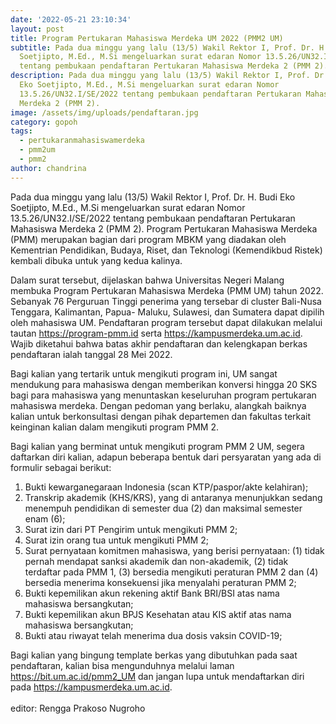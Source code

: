 ```yaml
---
date: '2022-05-21 23:10:34'
layout: post
title: Program Pertukaran Mahasiswa Merdeka UM 2022 (PMM2 UM)
subtitle: Pada dua minggu yang lalu (13/5) Wakil Rektor I, Prof. Dr. H. Budi Eko
  Soetjipto, M.Ed., M.Si mengeluarkan surat edaran Nomor 13.5.26/UN32.I/SE/2022
  tentang pembukaan pendaftaran Pertukaran Mahasiswa Merdeka 2 (PMM 2).
description: Pada dua minggu yang lalu (13/5) Wakil Rektor I, Prof. Dr. H. Budi
  Eko Soetjipto, M.Ed., M.Si mengeluarkan surat edaran Nomor
  13.5.26/UN32.I/SE/2022 tentang pembukaan pendaftaran Pertukaran Mahasiswa
  Merdeka 2 (PMM 2).
image: /assets/img/uploads/pendaftaran.jpg
category: gopoh
tags:
  - pertukaranmahasiswamerdeka
  - pmm2um
  - pmm2
author: chandrina
---
```


Pada dua minggu yang lalu (13/5) Wakil Rektor I, Prof. Dr. H. Budi Eko Soetjipto, M.Ed., M.Si mengeluarkan surat edaran Nomor 13.5.26/UN32.I/SE/2022 tentang pembukaan pendaftaran Pertukaran Mahasiswa Merdeka 2 (PMM 2). Program Pertukaran Mahasiswa Merdeka (PMM) merupakan bagian dari program MBKM yang diadakan oleh Kementrian Pendidikan, Budaya, Riset, dan Teknologi (Kemendikbud Ristek) kembali dibuka untuk yang kedua kalinya.

Dalam surat tersebut, dijelaskan bahwa Universitas Negeri Malang membuka Program Pertukaran Mahasiswa Merdeka (PMM UM) tahun 2022. Sebanyak 76 Perguruan Tinggi penerima yang tersebar di cluster Bali-Nusa Tenggara, Kalimantan, Papua- Maluku, Sulawesi, dan Sumatera dapat dipilih oleh mahasiswa UM. Pendaftaran program tersebut dapat dilakukan melalui tautan <https://program-pmm.id> serta <https://kampusmerdeka.um.ac.id>. Wajib diketahui bahwa batas akhir pendaftaran dan kelengkapan berkas pendaftaran ialah tanggal 28 Mei 2022.

Bagi kalian yang tertarik untuk mengikuti program ini, UM sangat mendukung para mahasiswa dengan memberikan konversi hingga 20 SKS bagi para mahasiswa yang menuntaskan keseluruhan program pertukaran mahasiswa merdeka. Dengan pedoman yang berlaku, alangkah baiknya kalian untuk berkonsultasi dengan pihak departemen dan fakultas terkait keinginan kalian dalam mengikuti program PMM 2.

Bagi kalian yang berminat untuk mengikuti program PMM 2 UM, segera daftarkan diri kalian, adapun beberapa bentuk dari persyaratan yang ada di formulir sebagai berikut:

1. Bukti kewarganegaraan Indonesia (scan KTP/paspor/akte kelahiran);
2. Transkrip akademik (KHS/KRS), yang di antaranya menunjukkan sedang menempuh pendidikan di semester dua (2) dan maksimal semester enam (6);
3. Surat izin dari PT Pengirim untuk mengikuti PMM 2;
4. Surat izin orang tua untuk mengikuti PMM 2;
5. Surat pernyataan komitmen mahasiswa, yang berisi pernyataan: (1) tidak pernah mendapat sanksi akademik dan non-akademik, (2) tidak terdaftar pada PMM 1, (3) bersedia mengikuti peraturan PMM 2 dan (4) bersedia menerima konsekuensi jika menyalahi peraturan PMM 2;
6. Bukti kepemilikan akun rekening aktif Bank BRI/BSI atas nama mahasiswa bersangkutan;
7. Bukti kepemilikan akun BPJS Kesehatan atau KIS aktif atas nama mahasiswa bersangkutan;
8. Bukti atau riwayat telah menerima dua dosis vaksin COVID-19;

Bagi kalian yang bingung template berkas yang dibutuhkan pada saat pendaftaran, kalian bisa mengunduhnya melalui laman <https://bit.um.ac.id/pmm2_UM> dan jangan lupa untuk mendaftarkan diri pada <https://kampusmerdeka.um.ac.id>.\
\
editor: Rengga Prakoso Nugroho
